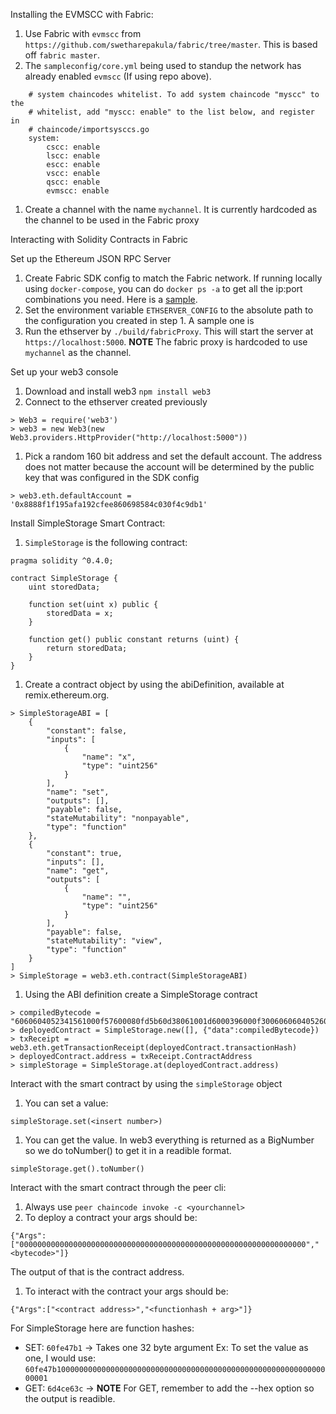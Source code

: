 Installing the EVMSCC with Fabric:

1. Use Fabric with `evmscc` from `https://github.com/swetharepakula/fabric/tree/master`. This is based off `fabric master`.
1. The  `sampleconfig/core.yml` being used to standup the network has already enabled `evmscc` (If using repo above).
```
    # system chaincodes whitelist. To add system chaincode "myscc" to the
    # whitelist, add "myscc: enable" to the list below, and register in
    # chaincode/importsysccs.go
    system:
        cscc: enable
        lscc: enable
        escc: enable
        vscc: enable
        qscc: enable
        evmscc: enable
```
1. Create a channel with the name `mychannel`. It is currently hardcoded as the channel to be used in the Fabric proxy


Interacting with Solidity Contracts in Fabric

Set up the Ethereum JSON RPC Server
1. Create Fabric SDK config to match the Fabric network. If running locally using `docker-compose`, you can do `docker ps -a` to get all the ip:port combinations you need. Here is a [sample]().
1. Set the environment variable `ETHSERVER_CONFIG` to the absolute path to the configuration you created in step 1. A sample one is
1. Run the ethserver by `./build/fabricProxy`. This will start the server at `https://localhost:5000`.
**NOTE** The fabric proxy is hardcoded to use `mychannel` as the channel.

Set up your web3 console
1. Download and install web3 `npm install web3`
1. Connect to the ethserver created previously
  ```
  > Web3 = require('web3')
  > web3 = new Web3(new Web3.providers.HttpProvider("http://localhost:5000"))
  ```
1. Pick a random 160 bit address and set the default account. The address does not matter because the account will be determined by the public key that was configured in the SDK config
  ```
  > web3.eth.defaultAccount = '0x8888f1f195afa192cfee860698584c030f4c9db1'
  ```

Install SimpleStorage Smart Contract:
1. `SimpleStorage` is the following contract:

```
pragma solidity ^0.4.0;

contract SimpleStorage {
    uint storedData;

    function set(uint x) public {
        storedData = x;
    }

    function get() public constant returns (uint) {
        return storedData;
    }
}
```
1. Create a contract object by using the abiDefinition, available at remix.ethereum.org.
```
> SimpleStorageABI = [
	{
		"constant": false,
		"inputs": [
			{
				"name": "x",
				"type": "uint256"
			}
		],
		"name": "set",
		"outputs": [],
		"payable": false,
		"stateMutability": "nonpayable",
		"type": "function"
	},
	{
		"constant": true,
		"inputs": [],
		"name": "get",
		"outputs": [
			{
				"name": "",
				"type": "uint256"
			}
		],
		"payable": false,
		"stateMutability": "view",
		"type": "function"
	}
]
> SimpleStorage = web3.eth.contract(SimpleStorageABI)
```
1. Using the ABI definition create a SimpleStorage contract
  ```
  > compiledBytecode = "6060604052341561000f57600080fd5b60d38061001d6000396000f3006060604052600436106049576000357c0100000000000000000000000000000000000000000000000000000000900463ffffffff16806360fe47b114604e5780636d4ce63c14606e575b600080fd5b3415605857600080fd5b606c60048080359060200190919050506094565b005b3415607857600080fd5b607e609e565b6040518082815260200191505060405180910390f35b8060008190555050565b600080549050905600a165627a7a72305820e170013eadb8debdf58398ee9834aa86cf08db2eee5c90947c1bcf6c18e3eeff0029"
  > deployedContract = SimpleStorage.new([], {"data":compiledBytecode})
  > txReceipt = web3.eth.getTransactionReceipt(deployedContract.transactionHash)
  > deployedContract.address = txReceipt.ContractAddress
  > simpleStorage = SimpleStorage.at(deployedContract.address)
  ```

Interact with the smart contract by using the `simpleStorage` object
1. You can set a value:
```
simpleStorage.set(<insert number>)
```
1. You can get the value. In web3 everything is returned as a BigNumber so we do toNumber() to get it in a readible format.
```
simpleStorage.get().toNumber()
```

Interact with the smart contract through the peer cli:
1. Always use `peer chaincode invoke -c <yourchannel> `
1. To deploy a contract your args should be:
```
{"Args":["0000000000000000000000000000000000000000000000000000000000000000","<bytecode>"]}
```
The output of that is the contract address.
1. To interact with the contract your args should be:
```
{"Args":["<contract address>","<functionhash + arg>"]}
```
For SimpleStorage here are function hashes:
 - SET: `60fe47b1`  -> Takes one 32 byte argument Ex: To set the value as one, I would use: `60fe47b10000000000000000000000000000000000000000000000000000000000000001`
 - GET: `6d4ce63c` -> **NOTE** For GET, remember to add the --hex option so the output is readible.
